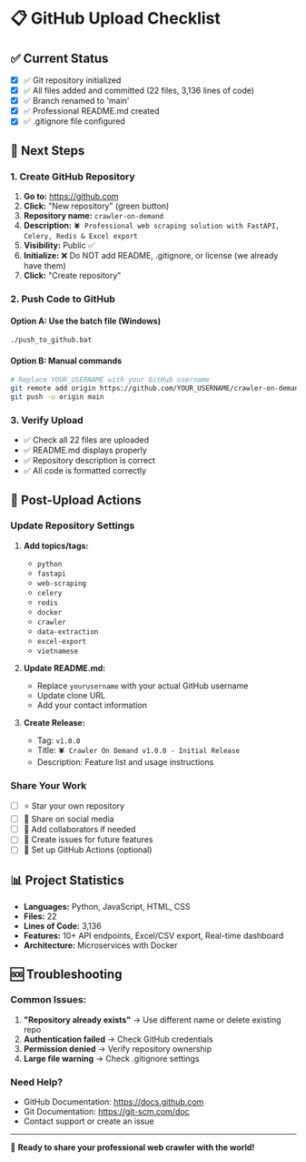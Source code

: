 # 📋 GitHub Upload Checklist

## ✅ Current Status
- [x] ✅ Git repository initialized
- [x] ✅ All files added and committed (22 files, 3,136 lines of code)
- [x] ✅ Branch renamed to 'main'
- [x] ✅ Professional README.md created
- [x] ✅ .gitignore file configured

## 🚀 Next Steps

### 1. Create GitHub Repository
1. **Go to:** https://github.com
2. **Click:** "New repository" (green button)
3. **Repository name:** `crawler-on-demand`
4. **Description:** `🕷️ Professional web scraping solution with FastAPI, Celery, Redis & Excel export`
5. **Visibility:** Public ✅
6. **Initialize:** ❌ Do NOT add README, .gitignore, or license (we already have them)
7. **Click:** "Create repository"

### 2. Push Code to GitHub

#### Option A: Use the batch file (Windows)
```bash
./push_to_github.bat
```

#### Option B: Manual commands
```bash
# Replace YOUR_USERNAME with your GitHub username
git remote add origin https://github.com/YOUR_USERNAME/crawler-on-demand.git
git push -u origin main
```

### 3. Verify Upload
- ✅ Check all 22 files are uploaded
- ✅ README.md displays properly
- ✅ Repository description is correct
- ✅ All code is formatted correctly

## 🌟 Post-Upload Actions

### Update Repository Settings
1. **Add topics/tags:**
   - `python`
   - `fastapi`
   - `web-scraping`
   - `celery`
   - `redis`
   - `docker`
   - `crawler`
   - `data-extraction`
   - `excel-export`
   - `vietnamese`

2. **Update README.md:**
   - Replace `yourusername` with your actual GitHub username
   - Update clone URL
   - Add your contact information

3. **Create Release:**
   - Tag: `v1.0.0`
   - Title: `🕷️ Crawler On Demand v1.0.0 - Initial Release`
   - Description: Feature list and usage instructions

### Share Your Work
- [ ] ⭐ Star your own repository
- [ ] 📢 Share on social media
- [ ] 👥 Add collaborators if needed
- [ ] 📝 Create issues for future features
- [ ] 🔄 Set up GitHub Actions (optional)

## 📊 Project Statistics
- **Languages:** Python, JavaScript, HTML, CSS
- **Files:** 22
- **Lines of Code:** 3,136
- **Features:** 10+ API endpoints, Excel/CSV export, Real-time dashboard
- **Architecture:** Microservices with Docker

## 🆘 Troubleshooting

### Common Issues:
1. **"Repository already exists"** → Use different name or delete existing repo
2. **Authentication failed** → Check GitHub credentials
3. **Permission denied** → Verify repository ownership
4. **Large file warning** → Check .gitignore settings

### Need Help?
- GitHub Documentation: https://docs.github.com
- Git Documentation: https://git-scm.com/doc
- Contact support or create an issue

---

🎉 **Ready to share your professional web crawler with the world!** 